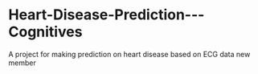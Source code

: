 # Heart-Disease-Prediction---Cognitives
A project for making prediction on heart disease based on ECG data
new member
